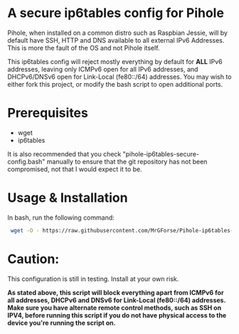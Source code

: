 # A secure ip6tables config for Pihole

Pihole, when installed on a common distro such as Raspbian Jessie, will by default have SSH, HTTP and DNS available to all external IPv6 Addresses. This is more the fault of the OS and not Pihole itself.

This ip6tables config will reject mostly everything by default for **ALL** IPv6 addresses, leaving only ICMPv6 open for all IPv6 addresses, and DHCPv6/DNSv6 open for Link-Local (fe80::/64) addresses. You may wish to either fork this project, or modify the bash script to open additional ports.

# Prerequisites
- wget
- ip6tables 

It is also recommended that you check "pihole-ip6tables-secure-config.bash" manually to ensure that the git repository has not been compromised, not that I would expect it to be.

# Usage & Installation
In bash, run the following command:

```bash
 wget -O - https://raw.githubusercontent.com/MrGForse/Pihole-ip6tables-Secure-Config/master/pihole-ip6tables-secure-config.bash | sudo bash 
```

# Caution:
This configuration is still in testing. Install at your own risk.

**As stated above, this script will block everything apart from ICMPv6 for all addresses, DHCPv6 and DNSv6 for Link-Local (fe80::/64) addresses. Make sure you have alternate remote control methods, such as SSH on IPV4, before running this script if you do not have physical access to the device you're running the script on.**
